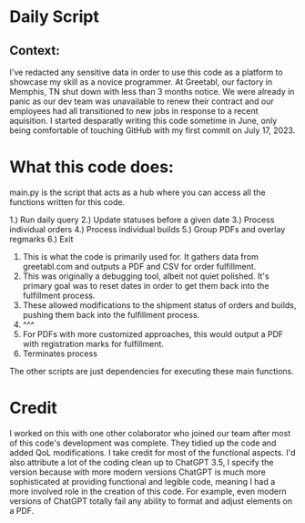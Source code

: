 # Daily Script

## Context: 

I've redacted any sensitive data in order to use this code as a platform to showcase my skill as a novice programmer. At Greetabl, our factory in Memphis, TN shut down with less than 3 months notice. We were already in panic as our dev team was unavailable to renew their contract and our employees had all transitioned to new jobs in response to a recent aquisition. I started desparatly writing this code sometime in June, only being comfortable of touching GitHub with my first commit on July 17, 2023.

# What this code does:

main.py is the script that acts as a hub where you can access all the functions written for this code.

1.) Run daily query
2.) Update statuses before a given date
3.) Process individual orders
4.) Process individual builds
5.) Group PDFs and overlay regmarks
6.) Exit

1. This is what the code is primarily used for. It gathers data from greetabl.com and outputs a PDF and CSV for order fulfillment.
2. This was originally a debugging tool, albeit not quiet polished. It's primary goal was to reset dates in order to get them back into the fulfillment process.
3. These allowed modifications to the shipment status of orders and builds, pushing them back into the fulfillment process.
4. ^^^
5. For PDFs with more customized approaches, this would output a PDF with registration marks for fulfillment. 
6. Terminates process

The other scripts are just dependencies for executing these main functions. 

# Credit 

I worked on this with one other colaborator who joined our team after most of this code's development was complete. They tidied up the code and added QoL modifications. I take credit for most of the functional aspects. I'd also attribute a lot of the coding clean up to ChatGPT 3.5, I specify the version because with more modern versions ChatGPT is much more sophisticated at providing functional and legible code, meaning I had a more involved role in the creation of this code. For example, even modern versions of ChatGPT totally fail any ability to format and adjust elements on a PDF.
